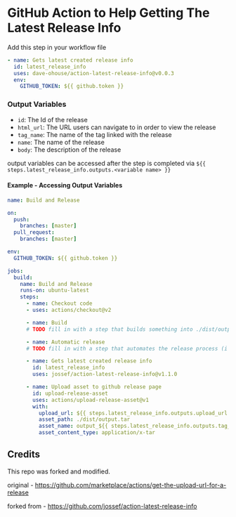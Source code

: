 # GitHub Action to Help Getting The Latest Release Info

Add this step in your workflow file

```yaml
- name: Gets latest created release info
  id: latest_release_info
  uses: dave-ohouse/action-latest-release-info@v0.0.3
  env:
    GITHUB_TOKEN: ${{ github.token }}
```

### Output Variables

- `id`: The Id of the release
- `html_url`: The URL users can navigate to in order to view the release
- `tag_name`: The name of the tag linked with the release
- `name`: The name of the release
- `body`: The description of the release

output variables can be accessed after the step is completed via `${{ steps.latest_release_info.outputs.<variable name> }}`

#### Example - Accessing Output Variables

```yaml
name: Build and Release

on:
  push:
    branches: [master]
  pull_request:
    branches: [master]

env:
  GITHUB_TOKEN: ${{ github.token }}

jobs:
  build:
    name: Build and Release
    runs-on: ubuntu-latest
    steps:
      - name: Checkout code
      - uses: actions/checkout@v2

      - name: Build
      # TODO fill in with a step that builds something into ./dist/output.tar

      - name: Automatic release
      # TODO fill in with a step that automates the release process (i'm using semantic releaser)

      - name: Gets latest created release info
        id: latest_release_info
        uses: jossef/action-latest-release-info@v1.1.0

      - name: Upload asset to github release page
        id: upload-release-asset
        uses: actions/upload-release-asset@v1
        with:
          upload_url: ${{ steps.latest_release_info.outputs.upload_url }}
          asset_path: ./dist/output.tar
          asset_name: output_${{ steps.latest_release_info.outputs.tag_name }}.tar
          asset_content_type: application/x-tar
```

## Credits

This repo was forked and modified.

original - https://github.com/marketplace/actions/get-the-upload-url-for-a-release

forked from - https://github.com/jossef/action-latest-release-info
